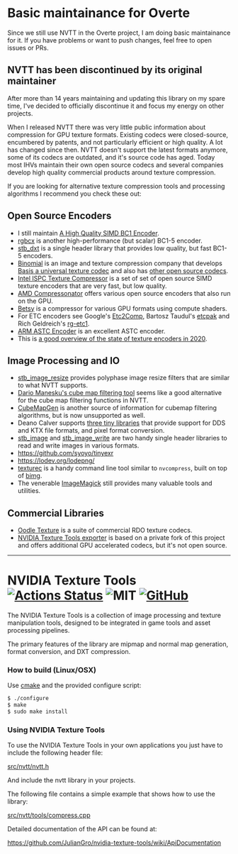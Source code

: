 # Basic maintainance for Overte

Since we still use NVTT in the Overte project, I am doing basic maintainance for it. If you have problems or want to push changes, feel free to open issues or PRs.

## NVTT has been discontinued by its original maintainer

After more than 14 years maintaining and updating this library on my spare time, I've decided to officially discontinue it and focus my energy on other projects.

When I released NVTT there was very little public information about compression for GPU texture formats. Existing codecs were closed-source, encumbered by patents, and not particularly efficient or high quality. A lot has changed since then. NVTT doesn't support the latest formats anymore, some of its codecs are outdated, and it's source code has aged. Today most IHVs maintain their own open source codecs and several companies develop high quality commercial products around texture compression. 

If you are looking for alternative texture compression tools and processing algorithms I recommend you check these out:

## Open Source Encoders

* I still maintain [A High Quality SIMD BC1 Encoder](https://github.com/castano/icbc).
* [rgbcx](https://github.com/richgel999/bc7enc/blob/master/rgbcx.h) is another high-performance (but scalar) BC1-5 encoder.
* [stb_dxt](https://github.com/nothings/stb/blob/master/stb_dxt.h) is a single header library that provides low quality, but fast BC1-5 encoders.
* [Binomial](https://www.binomial.info/) is an image and texture compression company that develops [Basis a universal texture codec](https://github.com/BinomialLLC/basis_universal) and also has [other open source codecs](https://github.com/BinomialLLC).
* [Intel ISPC Texture Compressor](https://github.com/GameTechDev/ISPCTextureCompressor) is a set of set of open source SIMD texture encoders that are very fast, but low quality.
* [AMD Compressonator](https://gpuopen.com/compressonator/) offers various open source encoders that also run on the GPU.
* [Betsy](https://github.com/darksylinc/betsy/) is a compressor for various GPU formats using compute shaders.
* For ETC encoders see Google's [Etc2Comp](https://github.com/google/etc2comp), Bartosz Taudul's [etcpak](https://github.com/wolfpld/etcpak) and Rich Geldreich's [rg-etc1](https://github.com/richgel999/rg-etc1).
* [ARM ASTC Encoder](https://github.com/ARM-software/astc-encoder) is an excellent ASTC encoder.
* This is [a good overview of the state of texture encoders in 2020](https://aras-p.info/blog/2020/12/08/Texture-Compression-in-2020/).

## Image Processing and IO

* [stb_image_resize](https://github.com/nothings/stb/blob/master/stb_image_resize.h) provides polyphase image resize filters that are similar to what NVTT supports.
* [Dario Manesku's cube map filtering tool](https://github.com/dariomanesku/cmft) seems like a good alternative for the cube map filtering functions in NVTT.
* [CubeMapGen](https://gpuopen.com/archived/cubemapgen/) is another source of information for cubemap filtering algorithms, but is now unsupported as well.
* Deano Calver supports [three tiny libraries](https://deanoc.com/2019/09/tiny) that provide support for DDS and KTX file formats, and pixel format conversion.
* [stb_image](https://github.com/nothings/stb/blob/master/stb_image.h) and [stb_image_write](https://github.com/nothings/stb/blob/master/stb_image_write.h) are two handy single header libraries to read and write images in various formats.
* https://github.com/syoyo/tinyexr
* https://lodev.org/lodepng/
* [texturec](https://bkaradzic.github.io/bgfx/tools.html#texture-compiler-texturec) is a handy command line tool similar to `nvcompress`, built on top of [bimg](https://github.com/bkaradzic/bimg).
* The venerable [ImageMagick](https://imagemagick.org/) still provides many valuable tools and utilities.

## Commercial Libraries

* [Oodle Texture](http://www.radgametools.com/oodletexture.htm) is a suite of commercial RDO texture codecs.
* [NVIDIA Texture Tools exporter](https://developer.nvidia.com/nvidia-texture-tools-exporter) is based on a private fork of this project and offers additional GPU accelerated codecs, but it's not open source.

-------------------------------

# NVIDIA Texture Tools [![Actions Status](https://github.com/JulianGro/nvidia-texture-tools/workflows/build/badge.svg)](https://github.com/JulianGro/nvidia-texture-tools/actions) ![MIT](https://img.shields.io/badge/license-MIT-blue.svg) [![GitHub](https://img.shields.io/badge/repo-github-green.svg)](https://github.com/JulianGro/nvidia-texture-tools)

The NVIDIA Texture Tools is a collection of image processing and texture 
manipulation tools, designed to be integrated in game tools and asset 
processing pipelines.

The primary features of the library are mipmap and normal map generation, format 
conversion, and DXT compression.


### How to build (Linux/OSX)

Use [cmake](http://www.cmake.org/) and the provided configure script:

```bash
$ ./configure
$ make
$ sudo make install
```


### Using NVIDIA Texture Tools

To use the NVIDIA Texture Tools in your own applications you just have to
include the following header file:

[src/nvtt/nvtt.h](https://github.com/JulianGro/nvidia-texture-tools/blob/master/src/nvtt/nvtt.h)

And include the nvtt library in your projects. 

The following file contains a simple example that shows how to use the library:

[src/nvtt/tools/compress.cpp](https://github.com/JulianGro/nvidia-texture-tools/blob/master/src/nvtt/tools/compress.cpp)

Detailed documentation of the API can be found at:

https://github.com/JulianGro/nvidia-texture-tools/wiki/ApiDocumentation

